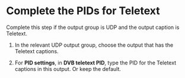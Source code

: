 # Complete the PIDs for Teletext<a name="complete-the-pids-for-teletext"></a>

Complete this step if the output group is UDP and the output caption is Teletext\.

1. In the relevant UDP output group, choose the output that has the Teletext captions\.

1. For **PID settings**, in **DVB teletext PID**, type the PID for the Teletext captions in this output\. Or keep the default\.